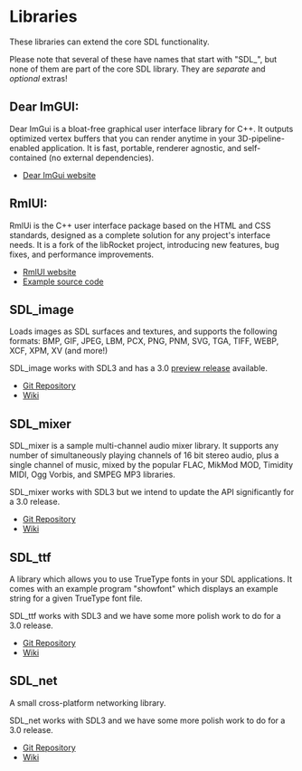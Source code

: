 # Libraries

These libraries can extend the core SDL functionality.

Please note that several of these have names that start with "SDL_", but none of them are part of the core SDL library. They are _separate_ and _optional_ extras!

## Dear ImGUI:

Dear ImGui is a bloat-free graphical user interface library for C++. It outputs optimized vertex buffers that you can render anytime in your 3D-pipeline-enabled application. It is fast, portable, renderer agnostic, and self-contained (no external dependencies).

- [Dear ImGui website](https://github.com/ocornut/imgui)


## RmlUI:

RmlUi is the C++ user interface package based on the HTML and CSS standards, designed as a complete solution for any project's interface needs. It is a fork of the libRocket project, introducing new features, bug fixes, and performance improvements.

- [RmlUI website](https://github.com/mikke89/RmlUi)
- [Example source code](https://github.com/mikke89/RmlUi/tree/master/Backends)

## SDL_image

Loads images as SDL surfaces and textures, and supports the following formats:
BMP, GIF, JPEG, LBM, PCX, PNG, PNM, SVG, TGA, TIFF, WEBP, XCF, XPM, XV (and more!)

SDL_image works with SDL3 and has a 3.0 [preview release](https://github.com/libsdl-org/SDL_image/releases/tag/preview-3.1.0) available.

- [Git Repository](https://github.com/libsdl-org/SDL_image)
- [Wiki](https://wiki.libsdl.org/SDL3_image)

## SDL_mixer

SDL_mixer is a sample multi-channel audio mixer library. It supports any number
of simultaneously playing channels of 16 bit stereo audio, plus a single
channel of music, mixed by the popular FLAC, MikMod MOD, Timidity MIDI, Ogg
Vorbis, and SMPEG MP3 libraries.

SDL_mixer works with SDL3 but we intend to update the API significantly for a 3.0 release.

- [Git Repository](https://github.com/libsdl-org/SDL_mixer)
- [Wiki](https://wiki.libsdl.org/SDL3_mixer)

## SDL_ttf

A library which allows you to use TrueType fonts in your SDL applications. It
comes with an example program "showfont" which displays an example string for a
given TrueType font file.

SDL_ttf works with SDL3 and we have some more polish work to do for a 3.0 release.

- [Git Repository](https://github.com/libsdl-org/SDL_ttf)
- [Wiki](https://wiki.libsdl.org/SDL3_ttf)

## SDL_net

A small cross-platform networking library.

SDL_net works with SDL3 and we have some more polish work to do for a 3.0 release.

- [Git Repository](https://github.com/libsdl-org/SDL_net)
- [Wiki](https://wiki.libsdl.org/SDL3_net)


